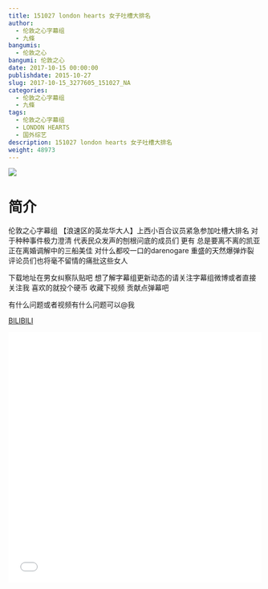 ```yaml
---
title: 151027 london hearts 女子吐槽大排名
author: 
  - 伦敦之心字幕组
  - 九條
bangumis: 
  - 伦敦之心
bangumi: 伦敦之心
date: 2017-10-15 00:00:00
publishdate: 2015-10-27
slug: 2017-10-15_3277605_151027_NA
categories: 
  - 伦敦之心字幕组
  - 九條
tags: 
  - 伦敦之心字幕组
  - LONDON HEARTS
  - 国外综艺
description: 151027 london hearts 女子吐槽大排名
weight: 48973
---
```


![](https://i.imgur.com/YPDsdNr.jpg)

# 简介  
伦敦之心字幕组 【浪速区的英龙华大人】上西小百合议员紧急参加吐槽大排名 对于种种事件极力澄清 代表民众发声的刨根问底的成员们 更有 总是要离不离的凯亚 正在离婚调解中的三船美佳 对什么都咬一口的darenogare 重盛的天然爆弹炸裂 评论员们也将毫不留情的痛批这些女人 
下载地址在男女纠察队贴吧 想了解字幕组更新动态的请关注字幕组微博或者直接关注我 喜欢的就投个硬币 收藏下视频 贡献点弹幕吧
有什么问题或者视频有什么问题可以@我

  [BILIBILI](https://www.bilibili.com/video/av3277605/)


  <iframe src="//www.bilibili.com/html/html5player.html?cid=5175003&aid=3277605" width="100%" height="500" frameborder="0" allowfullscreen="allowfullscreen"></iframe>
